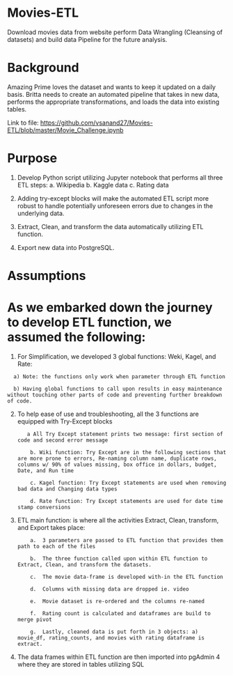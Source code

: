 # Movies-ETL
Download movies data from website perform Data Wrangling (Cleansing of datasets) and build data Pipeline for the future analysis.  

# Background
Amazing Prime loves the dataset and wants to keep it updated on a daily basis. Britta needs to create an automated pipeline that takes in new data, performs the appropriate transformations, and loads the data into existing tables.

Link to file: https://github.com/vsanand27/Movies-ETL/blob/master/Movie_Challenge.ipynb

# Purpose
1)	Develop Python script utilizing Jupyter notebook that performs all three ETL steps: 
      a.	Wikipedia
      b.	Kaggle data
      c.	Rating data

2)	Adding try-except blocks will make the automated ETL script more robust to handle potentially unforeseen errors due to changes in the underlying data.

3)	Extract, Clean, and transform the data automatically utilizing ETL function.

4)	Export new data into PostgreSQL.

# Assumptions

# As we embarked down the journey to develop ETL function, we assumed the following:

  1)	For Simplification, we developed 3 global functions: Weki, Kagel, and Rate: 
  
      a) Note: the functions only work when parameter through ETL function
      
      b) Having global functions to call upon results in easy maintenance without touching other parts of code and preventing further breakdown of code.


2)	To help ease of use and troubleshooting, all the 3 functions are equipped with Try-Except blocks
 
           a All Try Except statement prints two message: first section of code and second error message  

            b. Wiki function: Try Except are in the following sections that are more prone to errors, Re-naming column name, duplicate rows, columns w/ 90% of values missing, box office in dollars, budget, Date, and Run time

            c. Kagel function: Try Except statements are used when removing bad data and Changing data types

            d. Rate function: Try Except statements are used for date time stamp conversions
  
3)	ETL main function: is where all the activities Extract, Clean, transform, and Export takes place:

            a.	3 parameters are passed to ETL function that provides them path to each of the files
            
            b.	The three function called upon within ETL function to  Extract, Clean, and transform the datasets.  
            
            c.	The movie data-frame is developed with-in the ETL function
            
            d.	Columns with missing data are dropped ie. video
            
            e.	Movie dataset is re-ordered and the columns re-named
            
            f.	Rating count is calculated and dataframes are build to merge pivot
            
            g.	Lastly, cleaned data is put forth in 3 objects: a) movie_df, rating_counts, and movies with rating dataframe is extract.

4)	The data frames within ETL function are then imported into pgAdmin 4 where they are stored in tables utilizing SQL

